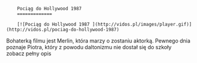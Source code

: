 
        Pociąg do Hollywood 1987 
        =============
        
        [![Pociąg do Hollywood 1987 ](http://vidos.pl/images/player.gif)](http://vidos.pl/pociag-do-hollywood-1987)
        
        
 Bohaterką filmu jest Merlin, która marzy o zostaniu aktorką. Pewnego dnia poznaje Piotra, który z powodu daltonizmu nie dostał się do szkoły zobacz pełny opis
    